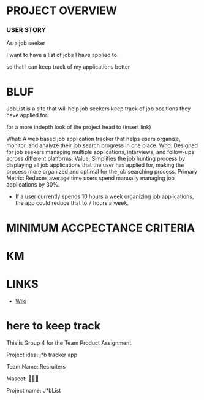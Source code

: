 # PROJECT OVERVIEW

### USER STORY

As a job seeker

I want to have a list of jobs I have applied to

so that I can keep track of my applications better

# BLUF
JobList is a site that will help job seekers keep track of job positions they have applied for.

for a more indepth look of the project head to (insert link)

What: A web based job application tracker that helps users organize, monitor, and analyze their job search progress in one place.
Who: Designed for job seekers managing multiple applications, interviews, and follow-ups across different platforms.
Value: Simplifies the job hunting process by displaying all job applications that the user has applied for, making the process more organized and optimal for the job searching process.
Primary Metric: Reduces average time users spend manually managing job applications by 30%. 
- If a user currently spends 10 hours a week organizing job applications, the app could reduce that to 7 hours a week.

# MINIMUM ACCPECTANCE CRITERIA

# KM

# LINKS
* [Wiki](https://github.com/gageb3/JobList/wiki)

# here to keep track
This is Group 4 for the Team Product Assignment.

Project idea: j*b tracker app

Team Name: Recruiters

Mascot: 🥀🥀🥀

Project name: J*bList
